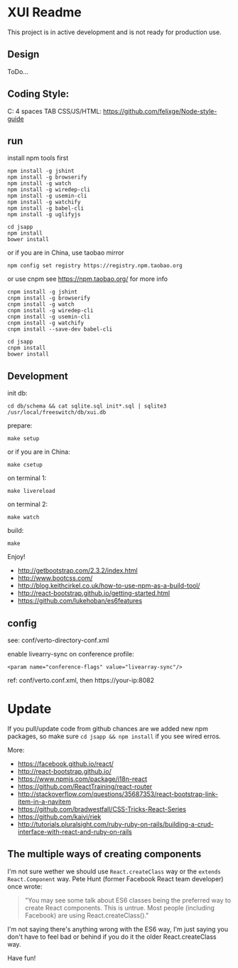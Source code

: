 # XUI Readme

This project is in active development and is not ready for production use.

## Design

ToDo...

## Coding Style:

C: 4 spaces TAB
CSS/JS/HTML: https://github.com/felixge/Node-style-guide

## run

install npm tools first

    npm install -g jshint
    npm install -g browserify
    npm install -g watch
    npm install -g wiredep-cli
    npm install -g usemin-cli
    npm install -g watchify
    npm install -g babel-cli
    npm install -g uglifyjs

    cd jsapp
    npm install
    bower install

or if you are in China, use taobao mirror

    npm config set registry https://registry.npm.taobao.org

or use cnpm see <https://npm.taobao.org/> for more info

    cnpm install -g jshint
    cnpm install -g browserify
    cnpm install -g watch
    cnpm install -g wiredep-cli
    cnpm install -g usemin-cli
    cnpm install -g watchify
    cnpm install --save-dev babel-cli

    cd jsapp
    cnpm install
    bower install

## Development

init db:

    cd db/schema && cat sqlite.sql init*.sql | sqlite3 /usr/local/freeswitch/db/xui.db

prepare:

    make setup

or if you are in China:

    make csetup

on terminal 1:

    make livereload

on terminal 2:

    make watch

build:

    make

Enjoy!

* <http://getbootstrap.com/2.3.2/index.html>
* <http://www.bootcss.com/>
* <http://blog.keithcirkel.co.uk/how-to-use-npm-as-a-build-tool/>
* <http://react-bootstrap.github.io/getting-started.html>
* <https://github.com/lukehoban/es6features>

## config

see: conf/verto-directory-conf.xml

enable livearry-sync on conference profile:

    <param name="conference-flags" value="livearray-sync"/>

ref: conf/verto.conf.xml, then https://your-ip:8082

# Update

If you pull/update code from github chances are we added new npm packages, so make sure `cd jsapp && npm install` if you see wired erros.

More:

* <https://facebook.github.io/react/>
* <http://react-bootstrap.github.io/>
* <https://www.npmjs.com/package/i18n-react>
* <https://github.com/ReactTraining/react-router>
* <http://stackoverflow.com/questions/35687353/react-bootstrap-link-item-in-a-navitem>
* <https://github.com/bradwestfall/CSS-Tricks-React-Series>
* <https://github.com/kaivi/riek>
* <http://tutorials.pluralsight.com/ruby-ruby-on-rails/building-a-crud-interface-with-react-and-ruby-on-rails>

## The multiple ways of creating components

I'm not sure wether we should use `React.createClass` way or the `extends React.Component` way. Pete Hunt (former Facebook React team developer) once wrote:

> "You may see some talk about ES6 classes being the preferred way to create React components. This is untrue. Most people (including Facebook) are using React.createClass()."

I'm not saying there's anything wrong with the ES6 way, I'm just saying you don't have to feel bad or behind if you do it the older React.createClass way.

Have fun!
